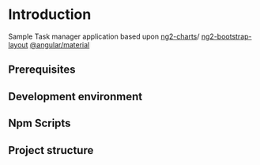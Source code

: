 # Introduction
Sample Task manager application based upon [ng2-charts](https://github.com/valor-software/ng2-charts)/ [ng2-bootstrap-layout](https://github.com/FrontendMatter/ng2-bootstrap-layout) [@angular/material](https://github.com/angular/material2)

## Prerequisites
## Development environment
## Npm Scripts
## Project structure

